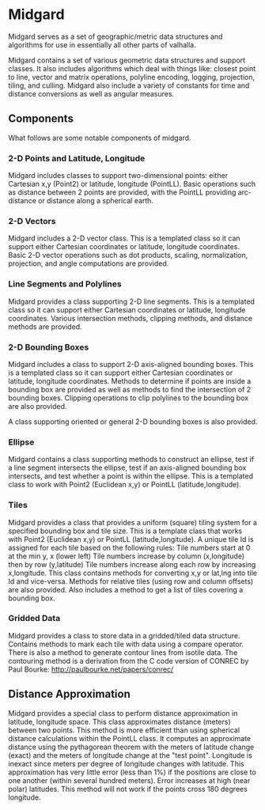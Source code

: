 # Midgard

Midgard serves as a set of geographic/metric data structures and algorithms for use in essentially all other parts of valhalla.

Midgard contains a set of various geometric data structures and support classes. It also includes algorithms which deal with things like: closest point to line, vector and matrix operations, polyline encoding, logging, projection, tiling, and culling. Midgard also include a variety of constants for time and distance conversions as well as angular measures.

## Components ##

What follows are some notable components of midgard.

### 2-D Points and Latitude, Longitude ###

Midgard includes classes to support two-dimensional points: either Cartesian x,y (Point2) or latitude, longitude (PointLL). Basic operations such as distance between 2 points are provided, with the PointLL providing arc-distance or distance along a spherical earth.

### 2-D Vectors ###

Midgard includes a 2-D vector class. This is a templated class so it can support either Cartesian coordinates or latitude, longitude coordinates. Basic 2-D vector operations such as dot products, scaling, normalization, projection, and angle computations are provided.

### Line Segments and Polylines ###

Midgard provides a class supporting 2-D line segments. This is a templated class so it can support either Cartesian coordinates or latitude, longitude coordinates. Various intersection methods, clipping methods, and distance methods are provided.

### 2-D Bounding Boxes ###

Midgard includes a class to support 2-D axis-aligned bounding boxes. This is a templated class so it can support either Cartesian coordinates or latitude, longitude coordinates. Methods to determine if points are inside a bounding box are provided as well as methods to find the intersection of 2 bounding boxes. Clipping operations to clip polylines to the bounding box are also provided.

A class supporting oriented or general 2-D bounding boxes is also provided.

### Ellipse ###

Midgard contains a class supporting methods to construct an ellipse, test if a line segment intersects the ellipse, test if an axis-aligned bounding box intersects, and test whether a point is within the ellipse. This is a templated class to work with Point2 (Euclidean x,y) or PointLL (latitude,longitude).

### Tiles ###

Midgard provides a class that provides a uniform (square) tiling system for a specified bounding box and tile size. This is a template class that works with Point2 (Euclidean x,y) or PointLL (latitude,longitude). A unique tile Id is assigned for each tile based on the following rules:
Tile numbers start at 0 at the min y, x (lower left)
Tile numbers increase by column (x,longitude) then by row (y,latitude)
Tile numbers increase along each row by increasing x,longitude.
This class contains methods for converting x,y or lat,lng into tile Id and vice-versa.  Methods for relative tiles (using row and column offsets) are also provided. Also includes a method to get a list of tiles covering a bounding box.

### Gridded Data ###

Midgard provides a class to store data in a gridded/tiled data structure. Contains methods to mark each tile with data using a compare operator. There is also a method to generate contour lines from isotile data. The contouring method is a derivation from the C code version of CONREC by Paul Bourke:
http://paulbourke.net/papers/conrec/

## Distance Approximation ###

Midgard provides a special class to perform distance approximation in latitude, longitude space. This class approximates distance (meters) between two points. This method is more efficient than using spherical distance calculations within the PointLL class. It computes an approximate distance using the pythagorean theorem with the meters of latitude change (exact) and the meters of longitude change at the "test point". Longitude is inexact since meters per degree of longitude changes with latitude. This approximation has very little error (less than 1%) if the positions are close to one another (within several hundred meters). Error increases at high (near polar) latitudes. This method will not work if the points cross 180 degrees longitude.
